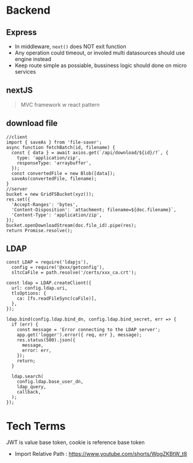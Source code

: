 
# Backend
## Express
- In middleware, `next()` does NOT exit function
- Any operation could timeout, or involed multi datasources should use engine instead
- Keep route simple as possiable, bussiness logic should done on micro services

## nextJS
> MVC framework w react pattern


## download file
```
//client
import { saveAs } from 'file-saver';
async function fetchBatch(id, filename) {
  const { data } = await axios.get(`/api/download/${id}/?`, {
    type: 'application/zip',
    responseType: 'arraybuffer',
  });
  const convertedFile = new Blob([data]);
  saveAs(convertedFile, filename);
}
//server
bucket = new GridFSBucket(xyz());
res.set({
  'Accept-Ranges': 'bytes',
  'Content-Disposition': `attachment; filename=${doc.filename}`,
  'Content-Type': 'application/zip',
});
bucket.openDownloadStream(doc.file_id).pipe(res);
return Promise.resolve();
```

## LDAP
```
const LDAP = require('ldapjs'),
  config = require('@xxx/getconfig'),
  sltcCaFile = path.resolve('/certs/xxx_ca.crt');

const ldap = LDAP.createClient({
  url: config.ldap.uri,
  tlsOptions: {
    ca: [fs.readFileSync(caFile)],
  },
});

ldap.bind(config.ldap.bind_dn, config.ldap.bind_secret, err => {
  if (err) {
    const message = 'Error connecting to the LDAP server';
    app.get('logger').error({ req, err }, message);
    res.status(500).json({
      message,
      error: err,
    });
    return;
  }

  ldap.search(
    config.ldap.base_user_dn,
    ldap_query,
    callback,
  );
});
```


# Tech Terms
JWT is value base token, cookie is reference base token

- Import Relative Path : <https://www.youtube.com/shorts/WpgZKBtW_t8>